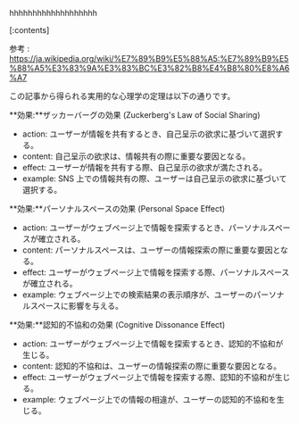 

hhhhhhhhhhhhhhhhhhh
    
[:contents]

参考 : https://ja.wikipedia.org/wiki/%E7%89%B9%E5%88%A5:%E7%89%B9%E5%88%A5%E3%83%9A%E3%83%BC%E3%82%B8%E4%B8%80%E8%A6%A7

この記事から得られる実用的な心理学の定理は以下の通りです。

**効果:**ザッカーバーグの効果 (Zuckerberg's Law of Social Sharing)
- action: ユーザーが情報を共有するとき、自己呈示の欲求に基づいて選択する。
- content: 自己呈示の欲求は、情報共有の際に重要な要因となる。
- effect: ユーザーが情報を共有する際、自己呈示の欲求が満たされる。
- example: SNS 上での情報共有の際、ユーザーは自己呈示の欲求に基づいて選択する。

**効果:**パーソナルスペースの効果 (Personal Space Effect)
- action: ユーザーがウェブページ上で情報を探索するとき、パーソナルスペースが確立される。
- content: パーソナルスペースは、ユーザーの情報探索の際に重要な要因となる。
- effect: ユーザーがウェブページ上で情報を探索する際、パーソナルスペースが確立される。
- example: ウェブページ上での検索結果の表示順序が、ユーザーのパーソナルスペースに影響を与える。

**効果:**認知的不協和の効果 (Cognitive Dissonance Effect)
- action: ユーザーがウェブページ上で情報を探索するとき、認知的不協和が生じる。
- content: 認知的不協和は、ユーザーの情報探索の際に重要な要因となる。
- effect: ユーザーがウェブページ上で情報を探索する際、認知的不協和が生じる。
- example: ウェブページ上での情報の相違が、ユーザーの認知的不協和を生じる。

    